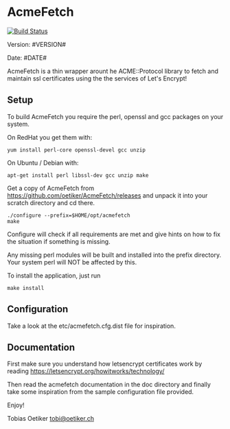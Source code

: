 AcmeFetch
=========

[![Build Status](https://travis-ci.org/oetiker/AcmeFetch.svg?branch=master)](https://travis-ci.org/oetiker/AcmeFetch)

Version: #VERSION#

Date: #DATE#

AcmeFetch is a thin wrapper arount he ACME::Protocol library to fetch and maintain
ssl certificates using the the services of Let's Encrypt!

Setup
-----

To build AcmeFetch you require the perl, openssl and gcc packages on your
system.

On RedHat you get them with:

    yum install perl-core openssl-devel gcc unzip

On Ubuntu / Debian with:

    apt-get install perl libssl-dev gcc unzip make

Get a copy of AcmeFetch from https://github.com/oetiker/AcmeFetch/releases
and unpack it into your scratch directory and cd there.

    ./configure --prefix=$HOME/opt/acmefetch
    make

Configure will check if all requirements are met and give
hints on how to fix the situation if something is missing.

Any missing perl modules will be built and installed into the prefix
directory. Your system perl will NOT be affected by this.

To install the application, just run

    make install

Configuration
-------------

Take a look at the etc/acmefetch.cfg.dist file for inspiration.

Documentation
-------------

First make sure you understand how letsencrypt certificates work
by reading https://letsencrypt.org/howitworks/technology/

Then read the acmefetch documentation in the doc directory and finally take
some inspiration from the sample configuration file provided.

Enjoy!

Tobias Oetiker <tobi@oetiker.ch>
